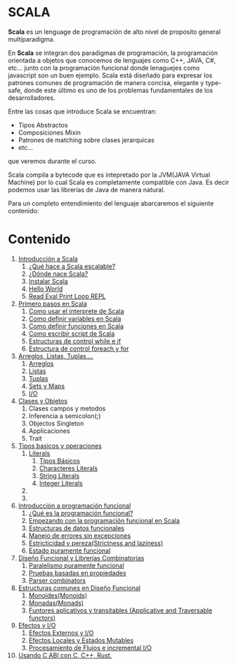 # SCALA

**Scala** es un lenguage de programación de alto nivel de proposito general multiparadigma.

En **Scala** se integran dos paradigmas de programación, la programación orientada a objetos que conocemos de lenguajes como C++, JAVA, C#, etc... junto con la programación funcional donde lenaguejes como javascript son un buen ejemplo. Scala está diseñado para expresar los patrones comunes de programación de manera concisa, elegante y type-safe, donde este último es uno de los problemas fundamentales de los desarrolladores.

Entre las cosas que introduce Scala se encuentran:
- Tipos Abstractos
- Composiciones Mixin
- Patrones de matching sobre clases jerarquicas
- etc...

que veremos durante el curso.

Scala compila a bytecode que es intepretado por la JVM(JAVA Virtual Machine) por lo cual Scala es completamente compatible con Java. Es decir podemos usar las librerías de Java de manera natural.

Para un completo entendimiento del lenguaje abarcaremos el siguiente contenido:

# Contenido

1. [Introducción a Scala](clase_01.md)
    1. [¿Qué hace a Scala escalable?](clase_01.md)
    2. [¿Dónde nace Scala?](clase_01.md)
    3. [Instalar Scala](clase_01.md)
    4. [Hello World](clase_01.md)
    5. [Read Eval Print Loop REPL](clase_01.md)
2. [Primero pasos en Scala](clase_03.md)
    1. [Como usar el interprete de Scala](clase_03.md)
    2. [Como definir variables en Scala](clase_03.md)
    3. [Como definir funciones en Scala](clase_03.md)
    4. [Como escribir script de Scala](clase_03.md)
    5. [Estructuras de control while e if](clase_03.md)
    6. [Estructura de control foreach y for](clase_03.md)
3. [Arreglos, Listas, Tuplas,...](clase_08.md)
    1. [Arreglos](clase_08.md)
    2. [Listas](clase_08.md)
    3. [Tuplas](clase_08.md)
    4. [Sets y Maps](clase_08.md)
    5. [I/O](clase_08.md)
4. [Clases y Objetos](clase_09.md)
    1. Clases campos y metodos
    2. Inferencia a semicolon(;)
    3. Objectos Singleton
    4. Applicaciones
    5. Trait
5. [Tipos basicos y operaciones](clase_10.md)
    1. [Literals](clase_02.md)
        1. [Tipos Básicos](clase_10.md)
        2. [Characteres Literals](clase_02.md)
        3. [String Literals](clase_02.md)
        4. [Integer Literals](clase_02.md)
    2. 
    3. 
7. [Introducción a programación funcional](clase_04.md)
    1. [¿Qué es la programación funcional?](clase_04.md)
    2. [Empezando con la programación funcional en Scala](clase_04.md)
    3. [Estructuras de datos funcionales](clase_05.md)
    4. [Manejo de errores sin excepciones](clase_06.md)
    5. [Estricticidad y pereza(Strictness and laziness)](clase_07.md)
    6. [Estado puramente funcional](clase_08.md)
8. [Diseño Funcional y Librerías Combinatorias](clase_09.md)
    1. [Paralelismo puramente funcional](clase_10.md)
    2. [Pruebas basadas en propiedades](clase_11.md)
    3. [Parser combinators](clase_12.md)
9. [Estructuras comunes en Diseño Funcional](clase_13.md)
    1. [Monoides(Monoids)](clase_14.md)
    2. [Monadas(Monads)](clase_15.md)
    3. [Funtores aplicativos y transitables (Applicative and Traversable functors)](clase_15.md)
10. [Efectos y I/O](clase_16.md)
    1. [Efectos Externos y I/O](clase_16.md)
    2. [Efectos Locales y Estados Mutables](clase_17.md)
    3. [Procesamiento de Flujos e incremental I/O](clase_18.md) 
11. [Usando C ABI con C, C++, Rust.](clas_50.md)
